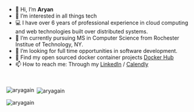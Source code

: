 - 👋 Hi, I’m **Aryan**
- 👀 I’m interested in all things tech
- 💻 I have over 6 years of professional experience in cloud computing and web technologies built over distributed systems.
- 🌱 I’m currently pursuing MS in Computer Science from Rochester Institue of Technology, NY. 
- 💞️ I’m looking for full time opportunities in software development.
- 🌻 Find my open sourced docker container projects [Docker Hub](https://hub.docker.com/u/aryansingh163)
- 📫 How to reach me: Through my [LinkedIn](https://linkedin.com/in/aryansingh163) / [Calendly](https://calendly.com/singharyan)

<!---
AryAgain/AryAgain is a ✨ special ✨ repository because its `README.md` (this file) appears on your GitHub profile.
You can click the Preview link to take a look at your changes.
--->
<br/>
<p><img align="left" src="https://github-readme-stats.vercel.app/api/top-langs?username=aryagain&theme=graywhite&show_icons=true&locale=en&layout=compact" alt="aryagain" /></p>

<p>&nbsp;<img align="center" src="https://github-readme-stats.vercel.app/api?username=aryagain&theme=vue&show_icons=true&locale=en" alt="aryagain" /></p>

<p><img align="center" src="https://github-readme-streak-stats.herokuapp.com/?user=aryagain&" alt="aryagain" /></p>
